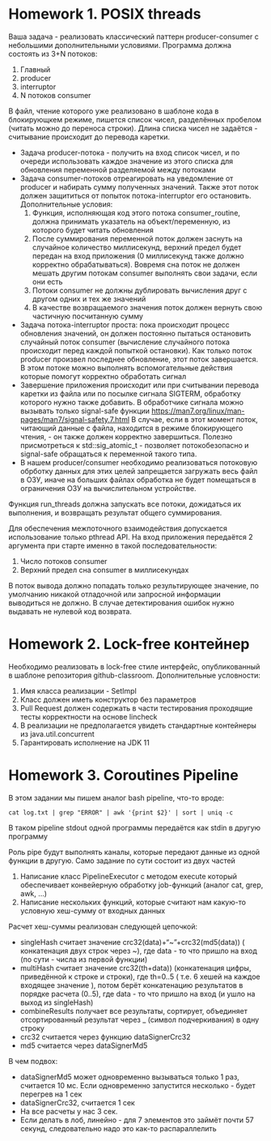 # Homework 1. POSIX threads

Ваша задача - реализовать классический паттерн producer-consumer с небольшими дополнительными условиями. Программа должна состоять из 3+N потоков:
1. Главный
2. producer
3. interruptor
4. N потоков consumer

В файл, чтение которого уже реализовано в шаблоне кода в блокирующкем режиме, пишется список чисел, разделённых пробелом (читать можно до переноса строки). Длина списка чисел не задаётся - считывание происходит до перевода каретки.
- Задача producer-потока - получить на вход список чисел, и по очереди использовать каждое значение из этого списка для обновления переменной разделяемой между потоками
- Задача consumer-потоков отреагировать на уведомление от producer и набирать сумму полученных значений. Также этот поток должен защититься от попыток потока-interruptor его остановить. Дополнительные условия:
    1. Функция, исполняющая код этого потока consumer_routine, должна принимать указатель на объект/переменную, из которого будет читать обновления
    2. После суммирования переменной поток должен заснуть на случайное количество миллисекунд, верхний предел будет передан на вход приложения (0 миллисекунд также должно корректно обрабатываться). Вовремя сна поток не должен мешать другим потокам consumer выполнять свои задачи, если они есть
    3. Потоки consumer не должны дублировать вычисления друг с другом одних и тех же значений
    4. В качестве возвращаемого значения поток должен вернуть свою частичную посчитанную сумму
- Задача потока-interruptor проста: пока происходит процесс обновления значений, он должен постоянно пытаться остановить случайный поток consumer (вычисление случайного потока происходит перед каждой попыткой остановки). Как только поток producer произвел последнее обновление, этот поток завершается. В этом потоке можно выполнять вспомогательные действия которые помогут корректно обработать сигнал
- Завершение приложения происходит или при считывании перевода каретки из файла или по посылке сигнала SIGTERM, обработку которого нужно также добавить. В обработчике сигнала можно вызывать только signal-safe функции https://man7.org/linux/man-pages/man7/signal-safety.7.html В случае, если в этот момент поток, читающий данные с файла, находится в режиме блокирующего чтения, - он также должен корректно завершиться. Полезно присмотреться к std::sig_atomic_t - позволяет потокобезопасно и signal-safe обращаться к переменной такого типа.
- В нашем producer/consumer необходимо реализоваться потоковую обрботку данных для этих целей запрещается загружать весь файл в ОЗУ, иначе на больших файлах обработка не будет помещаться в ограничения ОЗУ на вычислительном устройстве.

Функция run_threads должна запускать все потоки, дожидаться их выполнения, и возвращать результат общего суммирования.

Для обеспечения межпоточного взаимодействия допускается использование только pthread API. На вход приложения передаётся 2 аргумента при старте именно в такой последовательности:
1. Число потоков consumer
2. Верхний предел сна consumer в миллисекундах

В поток вывода должно попадать только результирующее значение, по умолчанию никакой отладочной или запросной информации выводиться не должно. В случае детектирования ошибок нужно выдавать не нулевой код возврата.


# Homework 2. Lock-free контейнер

Необходимо реализовать в lock-free стиле интерфейс, опубликованный в шаблоне репозитория github-classroom.
Дополнительные условности:
1. Имя класса реализации - SetImpl
2. Класс должен иметь конструктор без параметров
3. Pull Request должен содержать в части тестирования проходящие тесты корректности на основе lincheck
4. В реализации не предполагается увидеть стандартные контейнеры из java.util.concurrent
5. Гарантировать исполнение на JDK 11

# Homework 3. Coroutines Pipeline

В этом задании мы пишем аналог bash pipeline, что-то вроде:
```
cat log.txt | grep "ERROR" | awk '{print $2}' | sort | uniq -c
```
В таком pipeline stdout одной программы передаётся как stdin в другую программу

Роль pipe будут выполнять каналы, которые передают данные из одной функции в другую. Само задание по сути состоит из двух частей
1. Написание класс PipelineExecutor c методом execute который обеспечивает конвейерную обработку job-функций (аналог cat, grep, awk, …)
2. Написание нескольких функций, которые считают нам какую-то условную хеш-сумму от входных данных

Расчет хеш-суммы реализован следующей цепочкой:
- singleHash считает значение crc32(data)+“~”+crc32(md5(data)) ( конкатенация двух строк через ~), где data - то что пришло на вход (по сути - числа из первой функции)
- multiHash считает значение crc32(th+data)) (конкатенация цифры, приведённой к строке и строки), где th=0..5 ( т.е. 6 хешей на каждое входящее значение ), потом берёт конкатенацию результатов в порядке расчета (0..5), где data - то что пришло на вход (и ушло на выход из singleHash)
- combineResults получает все результаты, сортирует, объединяет отсортированный результат через _ (символ подчеркивания) в одну строку
- crc32 считается через функцию dataSignerCrc32
- md5 считается через dataSignerMd5

В чем подвох:
- dataSignerMd5 может одновременно вызываться только 1 раз, считается 10 мс. Если одновременно запустится несколько - будет перегрев на 1 сек
- dataSignerCrc32, считается 1 сек
- На все расчеты у нас 3 сек.
- Если делать в лоб, линейно - для 7 элементов это займёт почти 57 секунд, следовательно надо это как-то распараллелить